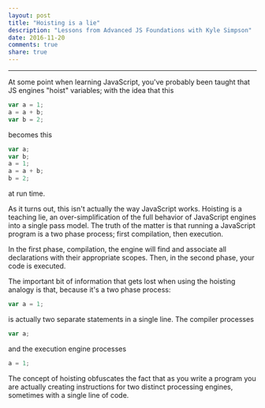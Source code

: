 ```yaml
---
layout: post
title: "Hoisting is a lie"
description: "Lessons from Advanced JS Foundations with Kyle Simpson"
date: 2016-11-20
comments: true
share: true
---
```


---

At some point when learning JavaScript, you've probably been taught that JS engines "hoist" variables;
with the idea that this
```javascript
var a = 1;
a = a + b;
var b = 2;
```
becomes this
```javascript
var a;
var b;
a = 1;
a = a + b;
b = 2;
```
at run time.

As it turns out, this isn't actually the way JavaScript works. Hoisting is a teaching lie, an over-simplification
of the full behavior of JavaScript engines into a single pass model. The truth of the matter is that running a JavaScript program
is a two phase process; first compilation, then execution.

In the first phase, compilation, the engine will find and associate all declarations with their appropriate scopes. Then, in the second phase,
your code is executed.

The important bit of information that gets lost when using the hoisting analogy is that, because it's a two phase process:
```javascript
var a = 1;
```
is actually two separate statements in a single line. The compiler processes
```javascript
var a;
```
and the execution engine processes
```javascript
a = 1;
```
The concept of hoisting obfuscates the fact that as you write a program you are actually creating
instructions for two distinct processing engines, sometimes with a single line of code.
